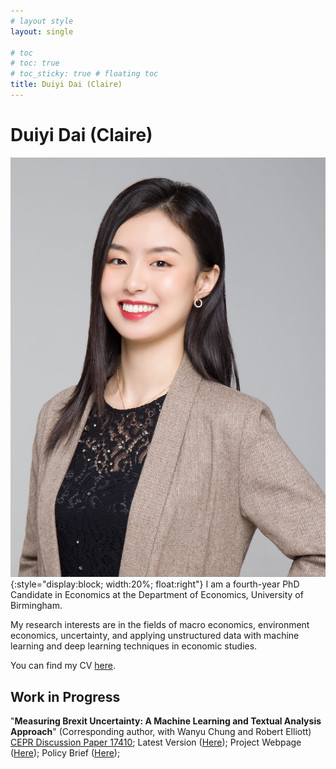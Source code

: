 ```yaml
---
# layout style
layout: single

# toc
# toc: true
# toc_sticky: true # floating toc
title: Duiyi Dai (Claire)
---
```

# Duiyi Dai (Claire)

![img](./assets/images/DuiyiDai.jpeg){:style="display:block; width:20%; float:right"}
I am a fourth-year PhD Candidate in Economics at the Department of Economics, University of Birmingham.


My research interests are in the fields of macro economics, environment economics, uncertainty, and applying unstructured data with machine learning and deep learning techniques in economic studies.

You can find my CV [here]([https://www.dropbox.com/s/6w2lth6jerdp0sz/DuiyiDAI_CV.pdf?dl=0](https://www.dropbox.com/scl/fi/eszny8a62u6040jvf3nm7/DuiyiDAI_CV.pdf?rlkey=5osli436d4h7s6ziqde3cq3rs&dl=0)).

## Work in Progress
"**Measuring Brexit Uncertainty: A Machine Learning and Textual Analysis Approach**" (Corresponding author, with Wanyu Chung and Robert Elliott) [CEPR Discussion Paper 17410](https://cepr.org/active/publications/discussion_papers/dp.php?dpno=17410); Latest Version ([Here](https://cepr.org/active/publications/discussion_papers/dp.php?dpno=17410)); Project Webpage ([Here](https://duiyidai.github.io/brexituncertaintyindex/)); Policy Brief ([Here](https://www.birmingham.ac.uk/research/public-affairs/policy-briefings/2022/measuring-brexit-uncertainty.aspx));
